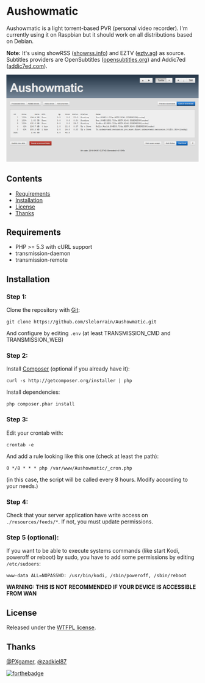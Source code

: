# Aushowmatic

Aushowmatic is a light torrent-based PVR (personal video recorder). I'm currently using it on Raspbian but it should work on all distributions based on Debian.

**Note:** It's using showRSS ([showrss.info]) and EZTV ([eztv.ag]) as source. Subtitles providers are OpenSubtitles ([opensubtitles.org]) and Addic7ed ([addic7ed.com]).

![Screenshot](resources/screenshot.png?raw=true)

## Contents

* [Requirements](#requirements)
* [Installation](#installation)
* [License](#license)
* [Thanks](#thanks)

## Requirements

- PHP >= 5.3 with cURL support
- transmission-daemon
- transmission-remote

## Installation

### Step 1:
Clone the repository with [Git]:
```
git clone https://github.com/slelorrain/Aushowmatic.git
```

And configure by editing `.env` (at least TRANSMISSION_CMD and TRANSMISSION_WEB)

### Step 2:
Install [Composer] (optional if you already have it):
```
curl -s http://getcomposer.org/installer | php
```

Install dependencies:
```
php composer.phar install
```

### Step 3:
Edit your crontab with:
```
crontab -e
```

And add a rule looking like this one (check at least the path):
```
0 */8 * * * php /var/www/Aushowmatic/_cron.php
```
(in this case, the script will be called every 8 hours. Modify according to your needs.)

### Step 4:
Check that your server application have write access on `./resources/feeds/*`. If not, you must update permissions.

### Step 5 (optional):
If you want to be able to execute systems commands (like start Kodi, poweroff or reboot) by sudo, you have to add some permissions by editing `/etc/sudoers`:
```
www-data ALL=NOPASSWD: /usr/bin/kodi, /sbin/poweroff, /sbin/reboot
```

**WARNING: THIS IS NOT RECOMMENDED IF YOUR DEVICE IS ACCESSIBLE FROM WAN**

## License

Released under the [WTFPL license].

## Thanks

[@PXgamer](https://github.com/PXgamer), [@zadkiel87](https://github.com/zadkiel87)

[![forthebadge](http://forthebadge.com/images/badges/built-with-love.svg)](http://forthebadge.com)

[Git]: https://git-scm.com
[Composer]: https://getcomposer.org
[showrss.info]: https://showrss.info
[eztv.ag]: https://eztv.ag
[opensubtitles.org]: https://www.opensubtitles.org
[addic7ed.com]: http://www.addic7ed.com
[WTFPL license]: http://www.wtfpl.net
